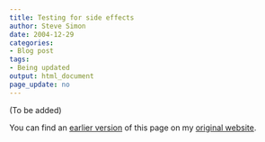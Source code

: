 ```yaml
---
title: Testing for side effects
author: Steve Simon
date: 2004-12-29
categories:
- Blog post
tags:
- Being updated
output: html_document
page_update: no
---
```


(To be added)

<!---More--->

You can find an [earlier version](http://www.pmean.com/04/SideEffects.html) of this page on my [original website](http://www.pmean.com/original_site.html).
